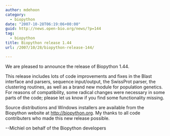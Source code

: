 ```yaml
---
author: mdehoon
category:
  - biopython
date: "2007-10-28T06:19:06+00:00"
guid: http://news.open-bio.org/news/?p=144
tag:
  - biopython
title: Biopython release 1.44
url: /2007/10/28/biopython-release-144/

---
```

We are pleased to announce the release of Biopython 1.44.

This release includes lots of code improvements and fixes in the Blast interface and parsers, sequence input/output, the SwissProt parser, the clustering routines, as well as a brand new module for population genetics. For reasons of compatibility, some radical changes were necessary in some parts of the code; please let us know if you find some functionality missing.

Source distributions and Windows installers are available from the Biopython website at http://biopython.org. My thanks to all code contributers who made this new release possible.

--Michiel on behalf of the Biopython developers
